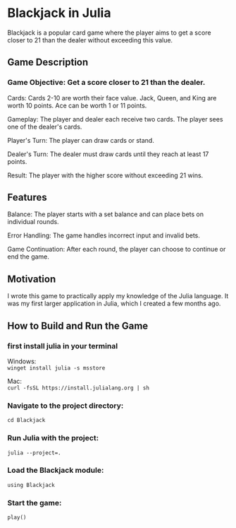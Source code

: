 # Blackjack in Julia<br>
Blackjack is a popular card game where the player aims to get a score closer to 21 than the dealer without exceeding this value.<br>

 ## Game Description
### Game Objective: Get a score closer to 21 than the dealer.<br>

Cards: Cards 2-10 are worth their face value. Jack, Queen, and King are worth 10 points. Ace can be worth 1 or 11 points.<br>

Gameplay: The player and dealer each receive two cards. The player sees one of the dealer's cards.<br>

Player's Turn: The player can draw cards or stand.  <br>                                                       
                                                                                                           
Dealer's Turn: The dealer must draw cards until they reach at least 17 points.      <br>                      
                                                                                                           
Result: The player with the higher score without exceeding 21 wins.    <br>                                     
                                                                                                           
## Features                                                                                              
Balance: The player starts with a set balance and can place bets on individual rounds.          <br>         

Error Handling: The game handles incorrect input and invalid bets.<br>

Game Continuation: After each round, the player can choose to continue or end the game.<br>

## Motivation
I wrote this game to practically apply my knowledge of the Julia language. It was my first larger application in Julia, which I created a few months ago.<br>


## How to Build and Run the Game<br>

### first install julia in your terminal<br>

 Windows:<br>
```winget install julia -s msstore```<br>

 Mac:<br>
```curl -fsSL https://install.julialang.org | sh```<br>

### Navigate to the project directory:
```cd Blackjack```<br>

### Run Julia with the project:
```julia --project=.```<br>

### Load the Blackjack module:
```using Blackjack```<br>

### Start the game:
```play()```<br>
